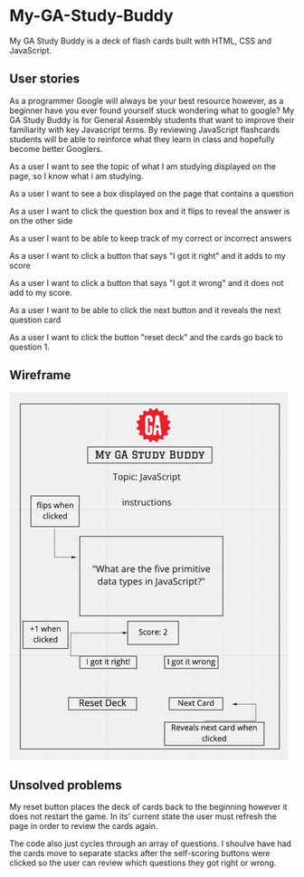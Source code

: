 # My-GA-Study-Buddy
My GA Study Buddy is a deck of flash cards built with HTML, CSS and JavaScript. 

## User stories
 As a programmer Google will always be your best resource however, as a beginner have you ever found yourself stuck wondering what to google? My GA Study Buddy is for General Assembly students that want to improve their familiarity with key Javascript terms. By reviewing JavaScript flashcards students will be able to reinforce what they learn in class and hopefully become better Googlers.

As a user I want to see the topic of what I am studying displayed on the page, so I know what i am studying.

As a user I want to see a box displayed on the page that contains a question

As a user I want to click the question box and it flips to reveal the answer is on the other side

As a user I want to be able to keep track of my correct or incorrect answers

As a user I want to click a button that says "I got it right" and it adds to my score

As a user I want to click a button that says "I got it wrong" and it does not add to my score.

As a user I want to be able to click the next button and it reveals the next question card

As a user I want to click the button "reset deck" and the cards go back to question 1.

## Wireframe
![Wireframes](StudyBuddywireframequestion.png)

## Unsolved problems
 My reset button places the deck of cards back to the beginning however it does not restart the game. In its’ current state the user must refresh the page in order to review the cards again.

The code also just cycles through an array of questions. I shoulve have had the cards move to separate stacks after the self-scoring buttons were clicked so the user can review which questions they got right or wrong.